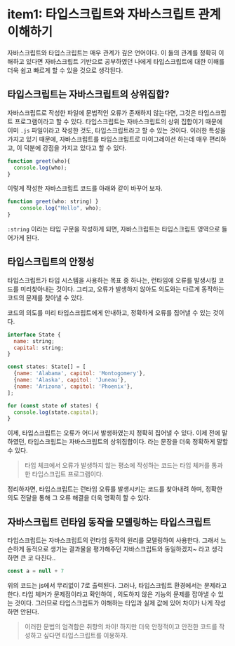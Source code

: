 # item1: 타입스크립트와 자바스크립트 관계 이해하기
자바스크립트와 타입스크립트는 매우 관계가 깊은 언어이다.
이 둘의 관계를 정확히 이해하고 있다면 자바스크립트 기반으로 공부하였던 나에게 타입스크립트에 대한 이해를 더욱 쉽고 빠르게 할 수 있을 것으로 생각된다.

## 타입스크립트는 자바스크립트의 상위집합?
자바스크립트로 작성한 파일에 문법적인 오류가 존재하지 않는다면, 그것은 타입스크립트 프로그램이라고 할 수 있다.
타입스크립트는 자바스크립트의 상위 집합이기 때문에 이미 `.js` 파일이라고 작성한 것도, 타입스크립트라고 할 수 있는 것이다.
이러한 특성을 가지고 있기 때문에, 자바스크립트를 타입스크립트로 마이그레이션 하는데 매우 편리하고, 이 덕분에 강점을 가지고 있다고 할 수 있다.
```js
function greet(who){
  console.log(who);
}
```
이렇게 작성한 자바스크립트 코드를 아래와 같이 바꾸어 보자.
```js
function greet(who: string) }
	console.log("Hello", who);
}
```
`:string` 이라는 타입 구문을 작성하게 되면, 자바스크립트는 타입스크립트 영역으로 들어가게 된다.

## 타입스크립트의 안정성
타입스크립트가 타입 시스템을 사용하는 목표 중 하나는, 런타임에 오류를 발생시킬 코드를 미리찾아내는 것이다. 그리고, 오류가 발생하지 않아도 의도와는 다르게 동작하는 코드의 문제를 찾아낼 수 있다.

코드의 의도를 미리 타입스크립트에게 안내하고, 정확하게 오류를 집어낼 수 있는 것이다.
```js
interface State {
  name: string;
  capital: string;
}

const states: State[] = [
  {name: 'Alabama', capitol: 'Montogomery'},
  {name: 'Alaska', capitol: 'Juneau'},
  {name: 'Arizona', capitol: 'Phoenix'},
];

for (const state of states) {
  console.log(state.capital);
}
```
이제, 타입스크립트는 오류가 어디서 발생하였는지 정확히 집어낼 수 있다.
이제 전에 말하였던, 타입스크립트는 자바스크립트의 상위집합이다. 라는 문장을 더욱 정확하게 말할 수 있다.

>타입 체크에서 오류가 발생하지 않는 평소에 작성하는 코드는 타입 체커를 통과한 타입스크립트 프로그램이다.

정리하자면, 타입스크립트는 런타임 오류를 발생시키는 코드를 찾아내려 하며, 정확한 의도 전달을 통해 그 오류 해결을 더욱 명확히 할 수 있다.

## 자바스크립트 런타임 동작을 모델링하는 타입스크립트
타입스크립트는 자바스크립트의 런타임 동작의 원리를 모델링하여 사용한다. 그래서 느슨하게 동적으로 생기는 결과물을 평가해주던 자바스크립트와 동일하겠지~ 라고 생각하면 큰 코 다친다..
```js
const a = null + 7
```
위의 코드는 js에서 무리없이 7로 출력된다.
그러나, 타입스크립트 환경에서는 문제라고 한다. 타입 체커가 문제점이라고 확인하여 , 의도하지 않은 기능의 문제를 잡아낼 수 있는 것이다. 그러므로 타입스크립트가 이해하는 타입과 실제 값에 있어 차이가 나게 작성하면 안된다.

>이러한 문법의 엄격함은 취향의 차이! 하지만 더욱 안정적이고 안전한 코드를 작성하고 싶다면 타입스크립트를 이용하자.